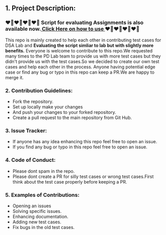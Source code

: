 ## 1. Project Description:

### ❤️‍🔥❤️‍🔥❤️‍🔥❤️‍🔥 Script for evaluating Assignments is also available now.[ Click Here on how to use ](./Scripts/README.md) ❤️‍🔥❤️‍🔥❤️‍🔥❤️‍🔥

This repo is mainly created to help each other in contributing test cases for DSA Lab and **Evaluating the script simliar to lab but with slightly more benefits.**
Everyone is welcome to contribute to this repo.We requested many times to the PD Lab team to provide us with more test cases but they didn't provide us with the test cases.So we decided to create our own test cases and help each other in the process. Anyone having potential edge case or find any bug or typo in this repo can keep a PR.We are happy to merge it.

### 2. Contribution Guidelines:

- Fork the repository.
- Set up locally make your changes
- And push your changes to your forked repository.
- Create a pull request to the main repository from Git Hub.

### 3. Issue Tracker:

- If anyone has any idea enhancing this repo feel free to open an issue.
- If you find any bug or typo in this repo feel free to open an issue.

### 4. Code of Conduct:

- Please dont spam in the repo.
- Please dont create a PR for silly test cases or wrong test cases.First think about the test case properly before keeping a PR.

### 5. Examples of Contributions:

- Opening an issues
- Solving specific issues.
- Enhancing documentation.
- Adding new test cases.
- Fix bugs in the old test cases.

